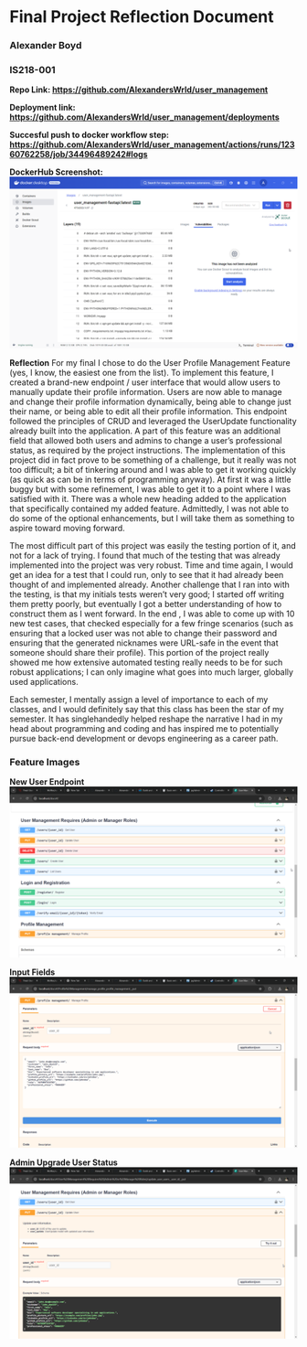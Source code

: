 # Final Project Reflection Document
### Alexander Boyd
### IS218-001

**Repo Link: https://github.com/AlexandersWrld/user_management**

**Deployment link: https://github.com/AlexandersWrld/user_management/deployments**

**Succesful push to docker workflow step: https://github.com/AlexandersWrld/user_management/actions/runs/12360762258/job/34496489242#logs**

**DockerHub Screenshot:**
![alt text](Docker_Desktop_yGcyjNiTGC.png)

**Reflection**
For my final I chose to do the User Profile Management Feature (yes, I know, the easiest one from the list). To implement this feature, I created a brand-new endpoint / user interface that would allow users to manually update their profile information. Users are now able to manage and change their profile information dynamically, being able to change just their name, or being able to edit all their profile information. This endpoint followed the principles of CRUD and leveraged the UserUpdate functionality already built into the application. A part of this feature was an additional field that allowed both users and admins to change a user’s professional status, as required by the project instructions. The implementation of this project did in fact prove to be something of a challenge, but it really was not too difficult; a bit of tinkering around and I was able to get it working quickly (as quick as can be in terms of programming anyway). At first it was a little buggy but with some refinement, I was able to get it to a point where I was satisfied with it. There was a whole new heading added to the application that specifically contained my added feature. Admittedly, I was not able to do some of the optional enhancements, but I will take them as something to aspire toward moving forward. 
	
The most difficult part of this project was easily the testing portion of it, and not for a lack of trying. I found that much of the testing that was already implemented into the project was very robust. Time and time again, I would get an idea for a test that I could run, only to see that it had already been thought of and implemented already. Another challenge that I ran into with the testing, is that my initials tests weren’t very good; I started off writing them pretty poorly, but eventually I got a better understanding of how to construct them as I went forward. In the end , I was able to come up with 10 new test cases, that checked especially for a few fringe scenarios (such as ensuring that a locked user was not able to change their password and ensuring that the generated nicknames were URL-safe in the event that someone should share their profile). This portion of the project really showed me how extensive automated testing really needs to be for such robust applications; I can only imagine what goes into much larger, globally used applications. 

Each semester, I mentally assign a level of importance to each of my classes, and I would definitely say that this class has been the star of my semester. It has singlehandedly helped reshape the narrative I had in my head about programming and coding and has inspired me to potentially pursue back-end development or devops engineering as a career path.

### Feature Images ###

**New User Endpoint**
![alt text](chrome_KEx1hr2amT.png)

**Input Fields**
![alt text](chrome_fEKD6sDmCM.png)

**Admin Upgrade User Status**
![alt text](chrome_dQi6U8dkIi.png)
